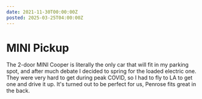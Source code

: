 ```yaml
---
date: 2021-11-30T00:00:00Z
posted: 2025-03-25T04:00:00Z
---
```


# MINI Pickup

The 2-door MINI Cooper is literally the only car that will fit in my parking spot, and after much debate I decided to spring for the loaded electric one. They were very hard to get during peak COVID, so I had to fly to LA to get one and drive it up. It's turned out to be perfect for us, Penrose fits great in the back.
